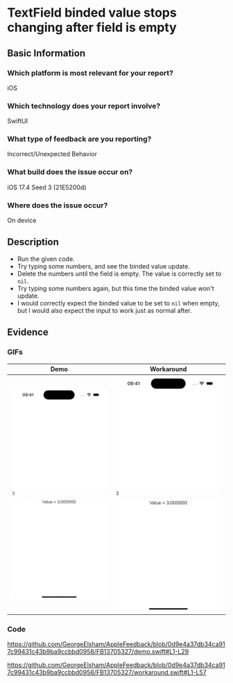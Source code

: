 # TextField binded value stops changing after field is empty

## Basic Information
### Which platform is most relevant for your report?
iOS

### Which technology does your report involve?
SwiftUI

### What type of feedback are you reporting?
Incorrect/Unexpected Behavior

### What build does the issue occur on?
iOS 17.4 Seed 3 (21E5200d)

### Where does the issue occur?
On device

## Description
- Run the given code.
- Try typing some numbers, and see the binded value update.
- Delete the numbers until the field is empty. The value is correctly set to `nil`.
- Try typing some numbers again, but this time the binded value won't update.
- I would correctly expect the binded value to be set to `nil` when empty, but I would also expect the input to work just as normal after.

## Evidence
### GIFs
| Demo | Workaround |
|:-:|:-:|
| ![Demo GIF](demo.gif) | ![Workaround GIF](workaround.gif) |

### Code
https://github.com/GeorgeElsham/AppleFeedback/blob/0d9e4a37db34ca917c99431c43b9ba9ccbbd0958/FB13705327/demo.swift#L1-L29

https://github.com/GeorgeElsham/AppleFeedback/blob/0d9e4a37db34ca917c99431c43b9ba9ccbbd0958/FB13705327/workaround.swift#L1-L57
